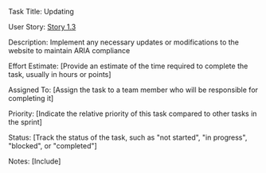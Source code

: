 Task Title: Updating

User Story: [Story 1.3](documentation/theme_1/initiatives/Epics/Stories/Story_1.3.md)

Description: Implement any necessary updates or modifications to the website to maintain ARIA compliance

Effort Estimate: [Provide an estimate of the time required to complete the task, usually in hours or points]

Assigned To: [Assign the task to a team member who will be responsible for completing it]

Priority: [Indicate the relative priority of this task compared to other tasks in the sprint]

Status: [Track the status of the task, such as "not started", "in progress", "blocked", or "completed"]

Notes: [Include]